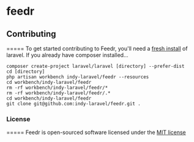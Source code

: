 feedr
=====


## Contributing
=====
To get started contributing to Feedr, you'll need a [fresh install](http://laravel.com/docs/installation#install-laravel) of laravel. If you already have composer installed...
```
composer create-project laravel/laravel [directory] --prefer-dist
cd [directory]
php artisan workbench indy-laravel/feedr --resources
cd workbench/indy-laravel/feedr
rm -rf workbench/indy-laravel/feedr/*
rm -rf workbench/indy-laravel/feedr/.*
cd workbench/indy-laravel/feedr
git clone git@github.com:indy-laravel/feedr.git .
```

### License
=====
Feedr is open-sourced software licensed under the [MIT license](http://opensource.org/licenses/MIT)
